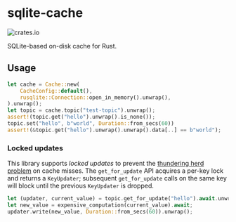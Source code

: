 # sqlite-cache

![crates.io](https://img.shields.io/crates/v/sqlite-cache.svg)

SQLite-based on-disk cache for Rust.

## Usage

```rust
let cache = Cache::new(
    CacheConfig::default(),
    rusqlite::Connection::open_in_memory().unwrap(),
).unwrap();
let topic = cache.topic("test-topic").unwrap();
assert!(topic.get("hello").unwrap().is_none());
topic.set("hello", b"world", Duration::from_secs(60))
assert!(&topic.get("hello").unwrap().unwrap().data[..] == b"world");
```

### Locked updates

This library supports *locked updates* to prevent the [thundering herd problem](https://en.wikipedia.org/wiki/Thundering_herd_problem) on cache misses. The `get_for_update` API acquires a per-key lock and returns a `KeyUpdater`; subsequent `get_for_update` calls on the same key will block until the previous `KeyUpdater` is dropped.

```rust
let (updater, current_value) = topic.get_for_update("hello").await.unwrap();
let new_value = expensive_computation(current_value).await;
updater.write(new_value, Duration::from_secs(60)).unwrap();
```
